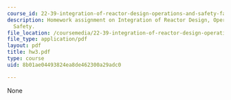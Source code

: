 ```yaml
---
course_id: 22-39-integration-of-reactor-design-operations-and-safety-fall-2006
description: Homework assignment on Integration of Reactor Design, Operations, and
  Safety.
file_location: /coursemedia/22-39-integration-of-reactor-design-operations-and-safety-fall-2006/8b01ae04493824ea8de462300a29adc0_hw3.pdf
file_type: application/pdf
layout: pdf
title: hw3.pdf
type: course
uid: 8b01ae04493824ea8de462300a29adc0

---
```

None